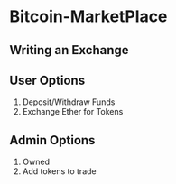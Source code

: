 # Bitcoin-MarketPlace


## Writing an Exchange

## User Options
  1. Deposit/Withdraw Funds
  2. Exchange Ether for Tokens


## Admin Options
   1. Owned
   2. Add tokens to trade
